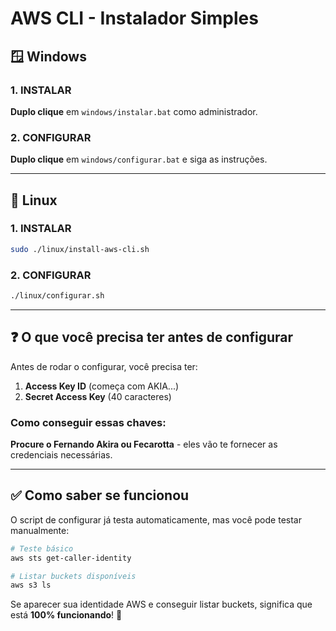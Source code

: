 # AWS CLI - Instalador Simples

## 🪟 Windows

### 1. INSTALAR
**Duplo clique** em `windows/instalar.bat` como administrador.

### 2. CONFIGURAR  
**Duplo clique** em `windows/configurar.bat` e siga as instruções.

---

## 🐧 Linux

### 1. INSTALAR
```bash
sudo ./linux/install-aws-cli.sh
```

### 2. CONFIGURAR
```bash
./linux/configurar.sh
```

---

## ❓ O que você precisa ter antes de configurar

Antes de rodar o configurar, você precisa ter:

1. **Access Key ID** (começa com AKIA...)
2. **Secret Access Key** (40 caracteres)

### Como conseguir essas chaves:
**Procure o Fernando Akira ou Fecarotta** - eles vão te fornecer as credenciais necessárias.

---

## ✅ Como saber se funcionou

O script de configurar já testa automaticamente, mas você pode testar manualmente:

```bash
# Teste básico
aws sts get-caller-identity

# Listar buckets disponíveis
aws s3 ls
```

Se aparecer sua identidade AWS e conseguir listar buckets, significa que está **100% funcionando**! 🎉
